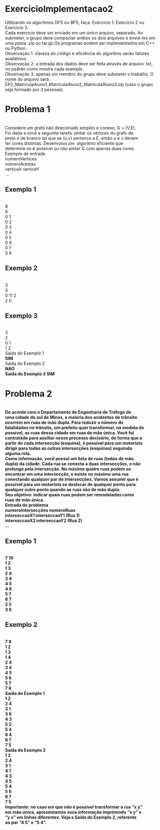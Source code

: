 # ExercicioImplementacao2
Utilizando os algoritmos DFS ou BFS, faça:
  Exercício 1;
  Exercício 2 ou Exercício 3.  
  Cada exercício deve ser enviado em um único arquivo, separado. Ao submeter, o grupo deve compactar ambos os dois arquivos e     enviá-los em uma pasta .zip ou tar.gz.Os programas podem ser implementados em C++ ou Python.   
  Observação 1: clareza do código e eficiência do algoritmo serão fatores avaliativos.  
  Observação 2: a entrada dos dados deve ser feita através de arquivo .txt, no padrão como mostra cada exemplo.  
  Observação 3: apenas um membro do grupo deve submeter o trabalho. O nome do arquivo será: EP2_MatriculaAluno1_MatriculaAluno2_MatriculaAluno3.zip (caso o grupo seja formado por 3 pessoas).
  
  
  
 <h1> Problema 1</h1></br>
Considere um grafo não direcionado simples e conexo, G = (V,E).</br>
Foi dada a você a seguinte tarefa: pintar os vértices do grafo de</br>
preto e de branco tal que se (u,v) pertence a E, então u e v devem</br>
ter cores distintas. Desenvolva um ​ algoritmo eficiente que</br>
determine se é possível ou não pintar G com apenas duas cores.</br>
Exemplo de entrada</br>
numeroVertices</br>
numeroArestas</br>
verticeX verticeY</br>
...</br>
<h2>Exemplo 1</h2></br>
9</br>
8</br>
0 1</br>
0 2</br>
0 3</br>
0 4</br>
0 5</br>
0 6</br>
0 7</br>
0 8</br>
<h2>Exemplo 2</h2></br>
3</br>
3</br>
0 11 2</br>
2 0</br>
<h2>Exemplo 3</h2></br>
3</br>
2</br>
0 1</br>
1 2</br>
Saída do Exemplo 1</br>
<strong>SIM</strong></br>
Saída do Exemplo 2</br>
<strong>NAO<strong></br>
Saída do Exemplo 3
<strong>SIM</strong></br>

<h1>Problema 2</h1></br>
De acordo com o Departamento de Engenharia de Tráfego de</br>
uma cidade do sul de Minas, a maioria dos acidentes de trânsito</br>
ocorrem em ruas de mão dupla. Para reduzir o número de</br>
fatalidades no trânsito, um prefeito quer transformar, na medida do</br>
possível, as ruas dessa cidade em ruas de mão única. Você foi</br>
contratado para auxiliar nesse processo decisório, de forma que a</br>
partir de cada intersecção (esquina), é possível para um motorista</br>
dirigir para todas as outras intersecções (esquinas) seguindo</br>
alguma rota.</br>
Como informação, você possui um lista de ruas (todas de mão</br>
dupla) da cidade. Cada rua se conecta a duas intersecções, e não</br>
prolonga pela intersecção. No máximo quatro ruas podem se</br>
encontrar em uma intersecção, e existe no máximo uma rua</br>
conectando qualquer par de intersecções. Vamos assumir que é</br>
possível para um motorista se deslocar de qualquer ponto para</br>
qualquer outro ponto quando as ruas são de mão dupla.</br>
Seu objetivo: indicar quais ruas podem ser remodeladas como</br>
ruas de mão única.</br>
Entrada do problema</br>
numeroIntersecções numeroRuas</br>
interseccaoX1 interseccaoY1 (Rua 1)</br>
interseccaoX2 interseccaoY2 (Rua 2)</br>
...</br>
<h2>Exemplo 1</h2></br>
7 10</br>
1 2</br>
1 3</br>
2 4</br>
3 4</br>
4 5</br>
4 6</br>
5 7</br>
6 7</br>
2 5</br>
3 6</br>
<h2>Exemplo 2</h2></br>
7 9</br>
1 2</br>
1 3</br>
1 4</br>
2 4</br>
3 4</br>
4 5</br>
5 6</br>
5 7</br>
7 6</br>
Saída do Exemplo 1</br>
1 2</br>
2 4</br>
3 1</br>
3 6</br>
4 3</br>
5 2</br>
5 4</br>
6 4</br>
6 7</br>
7 5</br>
Saída do Exemplo 2</br>
1 2</br>
2 4</br>
3 1</br>
4 1</br>
4 3</br>
4 5</br>
5 4</br>
5 6</br>
6 7</br>
7 5</br>
<strong>Importante:</strong> no caso em que não é possível transformar a rua “x y”</br>
em mão única, apresentamos essa informação imprimindo “x y” e</br>
“y x” em linhas diferentes. Veja a Saída do Exemplo 2, referente</br>
ao par “4 5” e “5 4”.</br>

